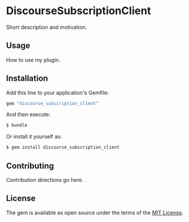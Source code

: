 # DiscourseSubscriptionClient
Short description and motivation.

## Usage
How to use my plugin.

## Installation
Add this line to your application's Gemfile:

```ruby
gem "discourse_subscription_client"
```

And then execute:
```bash
$ bundle
```

Or install it yourself as:
```bash
$ gem install discourse_subscription_client
```

## Contributing
Contribution directions go here.

## License
The gem is available as open source under the terms of the [MIT License](https://opensource.org/licenses/MIT).
